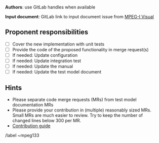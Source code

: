 **Authors**: use GitLab handles when available

**Input document**: GitLab link to input document issue from [MPEG-I Visual](http://mpegx.int-evry.fr/software/MPEG/MIV/InputDocuments/-/issues)

## Proponent responsibilities

* [ ] Cover the new implementation with unit tests
* [ ] Provide the code of the proposed functionality in merge request(s)
* [ ] If needed: Update configuration
* [ ] If needed: Update integration test
* [ ] If needed: Update the manual
* [ ] If needed: Update the test model document

## Hints

* Please separate code merge requests (MRs) from test model documentation MRs
* Please provide your contribution in (multiple) reasonably sized  MRs. Small MRs are much easier to review. Try to keep the number of changed lines below 300 per MR.
* [Contribution guide](http://mpegx.int-evry.fr/software/MPEG/MIV/RS/TM1/-/blob/v8.0-dev/doc/CONTRIBUTING.md)

/label ~mpeg133
